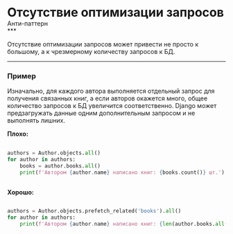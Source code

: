 
<div class="sticky-header">
  <div>
    <h1 style="margin: 0;">Отсутствие оптимизации запросов</h1>
    <p style="margin: 0;">Анти-паттерн</p>
  </div>
</div>
***

Отсутствие оптимизации запросов может привести не просто к большому, а к чрезмерному количеству запросов к БД.

***

### Пример 

Изначально, для каждого автора выполняется отдельный запрос для получения связанных книг, а если авторов окажется много, общее количество запросов к БД увеличится соответственно. Django может предзагружать данные одним дополнительным запросом и не выполнять лишних.


                                    **Плохо:**

                                    ```python
                                    authors = Author.objects.all()
for author in authors:
    books = author.books.all()
    print(f'Автором {author.name} написано книг: {books.count()} шт.')
                                    ```


                                    **Хорошо:**

                                    ```python
                                    authors = Author.objects.prefetch_related('books').all()
for author in authors:
    print(f'Автором {author.name} написано книг: {len(author.books.all())} шт.')
                                    ```


